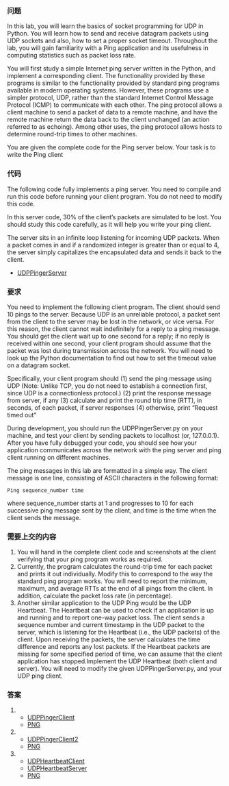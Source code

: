 ### 问题
In this lab, you will learn the basics of socket programming for UDP in Python. You will learn how to send and receive datagram packets using UDP sockets and also, how to set a proper socket timeout. Throughout the lab, you will gain familiarity with a Ping application and its usefulness in computing statistics such as packet loss rate.

You will first study a simple Internet ping server written in the Python, and implement a corresponding client. The functionality provided by these programs is similar to the functionality provided by standard ping programs available in modern operating systems. However, these programs use a simpler protocol, UDP, rather than the standard Internet Control Message Protocol (ICMP) to communicate with each other. The ping protocol allows a client machine to send a packet of data to a remote machine, and have the remote machine return the data back to the client unchanged (an action referred to as echoing). Among other uses, the ping protocol allows hosts to determine round-trip times to other machines. 

You are given the complete code for the Ping server below. Your task is to write the Ping client

### 代码
The following code fully implements a ping server. You need to compile and run this code before running your client program. You do not need to modify this code.

In this server code, 30% of the client’s packets are simulated to be lost. You should study this code carefully, as it will help you write your ping client.

The server sits in an infinite loop listening for incoming UDP packets. When a packet comes in and if a randomized integer is greater than or equal to 4, the server simply capitalizes the encapsulated data and sends it back to the client.

* [UDPPingerServer](UDPPingerServer.py)  

### 要求
You need to implement the following client program.
The client should send 10 pings to the server. Because UDP is an unreliable protocol, a packet sent from the client to the server may be lost in the network, or vice versa. For this reason, the client cannot wait indefinitely for a reply to a ping message. You should get the client wait up to one second for a reply; if no reply is received within one second, your client program should assume that the packet was lost during transmission across the network. You will need to look up the Python documentation to find out how to set the timeout value on a datagram socket.

Specifically, your client program should 
(1) send the ping message using UDP (Note: Unlike TCP, you do not need to establish a connection first, since UDP is a connectionless protocol.)
(2) print the response message from server, if any
(3) calculate and print the round trip time (RTT), in seconds, of each packet, if server responses 
(4) otherwise, print “Request timed out”

During development, you should run the UDPPingerServer.py on your machine, and test your client by sending packets to localhost (or, 127.0.0.1). After you have fully debugged your code, you should see how your application communicates across the network with the ping server and ping client running on different machines.

The ping messages in this lab are formatted in a simple way. The client message is one line, consisting of ASCII characters in the following format:

    Ping sequence_number time

where sequence_number starts at 1 and progresses to 10 for each successive ping message sent by the client, and time is the time when the client sends the message.

### 需要上交的内容
1. You will hand in the complete client code and screenshots at the client verifying that your ping program works as required.
2. Currently, the program calculates the round-trip time for each packet and prints it out individually. Modify this to correspond to the way the standard ping program works. You will need to report the minimum, maximum, and average RTTs at the end of all pings from the client. In addition, calculate the packet loss rate (in percentage).
3. Another similar application to the UDP Ping would be the UDP Heartbeat. The Heartbeat can be used to check if an application is up and running and to report one-way packet loss. The client sends a sequence number and current timestamp in the UDP packet to the server, which is listening for the Heartbeat (i.e., the UDP packets) of the client. Upon receiving the packets, the server calculates the time difference and reports any lost packets. If the Heartbeat packets are missing for some specified period of time, we can assume that the client application has stopped.Implement the UDP Heartbeat (both client and server). You will need to modify the given UDPPingerServer.py, and your UDP ping client.

### 答案
1. * [UDPPingerClient](UDPPingerClient.py)             
   * [PNG](UDPPingerClient.png)

2. * [UDPPingerClient2](UDPPingerClient2.py)
   * [PNG](UDPPingerClient2.png)

3. * [UDPHeartbeatClient](UDPHeartbeatClient.py)
   * [UDPHeartbeatServer](UDPHeartbeatServer.py)
   * [PNG](UDPHeartbeatServer.png)
